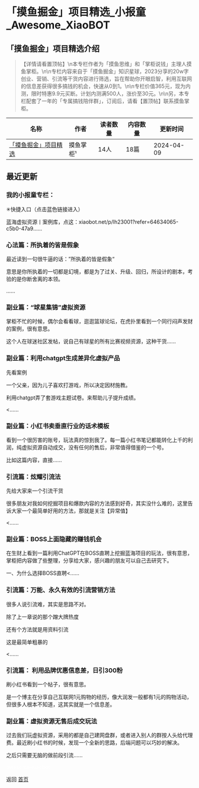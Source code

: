 # 「摸鱼掘金」项目精选_小报童_Awesome_XiaoBOT

## 「摸鱼掘金」项目精选介绍
> 【详情请看置顶帖】\n本专栏作者为「摸鱼思维」和「掌柜说钱」主理人摸鱼掌柜。\n\n专栏内容来自于「摸鱼掘金」知识星球，2023分享的20w字创业、营销、引流等干货内容进行筛选，旨在帮助你开眼启智，利用互联网的信息差获得很多搞钱的机会，快速从0到1。\n\n专栏价值365元，现为内测，限时特惠9.9元买断。计划内测满500人，涨价至30元。\n\n另，本专栏配套了一年的「专属搞钱陪伴群」，订阅后，请看【置顶帖】联系摸鱼掌柜。  
  


|名称|作者|读者数量|内容数量|更新时间|
|---|---|---|---|---|
|[「摸鱼掘金」项目精选](https://xiaobot.net/p/moyujuejin?refer=0b133df9-27dc-423b-8101-639049001c13)|摸鱼掌柜¹|14人|18篇|2024-04-09|

## 最近更新
### 我的小报童专栏：

✳快捷入口（点击蓝色链接进入）

蓝海虚拟资源丨案例库，点这：xiaobot.net/p/lh23001?refer=64634065-c5b0-47a9......

### 心法篇：所执着的皆是假象

最近读到一句很牛逼的话：”所执着的皆是假象“

意思是你所执着的一切都是幻境，都是为了过关、升级、回归，所设计的剧本，考验的是你断舍离的本领。

......

### 副业篇：“球星集锦”虚拟资源

掌柜不忙的时候，偶尔会看看球，逛逛篮球论坛，在虎扑里看到一个同行闷声发财的案例，很有意思。

这个人在球迷社区发帖，说自己有球星的所有比赛视频资源，这种干货......

### 副业篇：利用chatgpt生成差异化虚拟产品

先看案例

一个父亲，因为儿子喜欢打游戏，所以决定因材施教。

利用chatgpt弄了套游戏主题试卷。来帮助儿子提升成绩。

<......

### 副业篇：小红书卖垂直行业的话术模板

看到一个很厉害的账号，玩法真的惊到我了。每一篇小红书笔记都能转化上千的利润，纯虚拟资源自动成交，没有任何的售后，非常值得借鉴的一个号。

比如这篇内容，直接......

### 引流篇：炫耀引流法

先给大家来一个引流干货

很多朋友对我如何挖掘项目和爆款内容的方法感到好奇，其实没什么难的，这里告诉大家一个最简单好用的方法，那就是关注【异常值】

<......

### 副业篇：BOSS上面隐藏的赚钱机会

在生财上看到一篇利用ChatGPT在BOSS直聘上挖掘蓝海项目的玩法，很有意思，掌柜把内容做了些整理，分享给大家，感兴趣的朋友可以自己去研究下。

一、为什么选择BOSS直聘<......

### 引流篇：万能、永久有效的引流营销方法

很多人说引流难，其实是思路不对。

除了上一章说的那个蹭大牌热度

还有个方法就是用资料引流

这是最简单粗暴的

<......

### 引流篇： 利用品牌优惠信息差，日引300粉

刷小红书看到一个帖子，很有意思。

是一个博主在分享自己互联网1元购物的经历，像大润发一般都有1元的购物活动，但很多人根本不知道，这其实就是一个信息差。

### 副业篇：虚拟资源无售后成交玩法

过去我们玩虚拟资源，采用的都是自己建网盘群，或者进入别人的群按人头给代理费。最近刷小红书的时候，发现一个全新的思路，后端问题可以巧妙的解决。

之后只需要无脑的做前段引流......


<a href="https://github.com/Reno9527/awesome-xiaobot" style="color: white; text-decoration: none;">awesome-xiaobot</a>

返回 [首页](../README.md)
